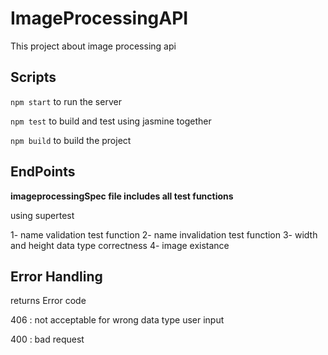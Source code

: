 # ImageProcessingAPI

This project about image processing api

## Scripts

`npm start` to run the server

`npm test` to build and test using jasmine together
 
 `npm build` to build the project
 
 ## EndPoints
 
 **imageprocessingSpec file includes all test functions**
 
 using supertest
 
 1- name validation test function 
 2- name invalidation test function
 3- width and height data type correctness
 4- image existance
 
 ## Error Handling
 
 returns Error code
 
 406 : not acceptable for wrong data type user input
 
 400 : bad request
